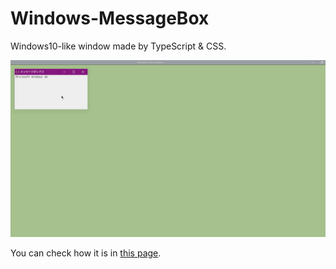 # Windows-MessageBox

Windows10-like window made by TypeScript & CSS.

![preview](https://raw.githubusercontent.com/ryokohbato/Windows-MessageBox/images/images/win10_preview.gif)

You can check how it is in [this page](https://ryokohbato.github.io/Windows-MessageBox/).
